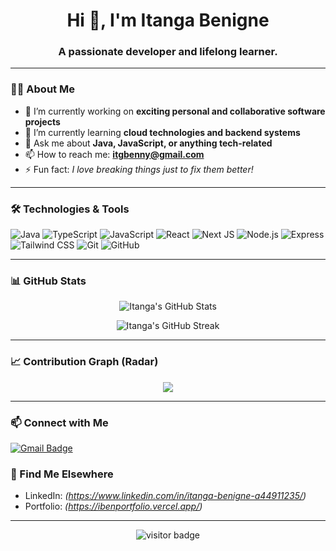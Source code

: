 <h1 align="center">Hi 👋, I'm Itanga Benigne</h1>
<h3 align="center">A passionate developer and lifelong learner.</h3>

---

### 👨‍💻 About Me

- 🔭 I’m currently working on **exciting personal and collaborative software projects**
- 🌱 I’m currently learning **cloud technologies and backend systems**
- 💬 Ask me about **Java, JavaScript, or anything tech-related**
- 📫 How to reach me: **itgbenny@gmail.com**
- ⚡ Fun fact: *I love breaking things just to fix them better!*

---

### 🛠️ Technologies & Tools

![Java](https://img.shields.io/badge/Java-ED8B00?style=for-the-badge&logo=openjdk&logoColor=white)
![TypeScript](https://img.shields.io/badge/TypeScript-3178C6?style=for-the-badge&logo=typescript&logoColor=white)
![JavaScript](https://img.shields.io/badge/JavaScript-F7DF1E?style=for-the-badge&logo=javascript&logoColor=black)
![React](https://img.shields.io/badge/React-20232A?style=for-the-badge&logo=react&logoColor=61DAFB)
![Next JS](https://img.shields.io/badge/Next.js-000000?style=for-the-badge&logo=next.js&logoColor=white)
![Node.js](https://img.shields.io/badge/Node.js-339933?style=for-the-badge&logo=nodedotjs&logoColor=white)
![Express](https://img.shields.io/badge/Express.js-404D59?style=for-the-badge)
![Tailwind CSS](https://img.shields.io/badge/Tailwind_CSS-38B2AC?style=for-the-badge&logo=tailwind-css&logoColor=white)
![Git](https://img.shields.io/badge/Git-F05032?style=for-the-badge&logo=git&logoColor=white)
![GitHub](https://img.shields.io/badge/GitHub-100000?style=for-the-badge&logo=github&logoColor=white)


---

### 📊 GitHub Stats

<p align="center">
  <img src="https://github-readme-stats.vercel.app/api?username=Itanga1&show_icons=true&theme=radical" alt="Itanga's GitHub Stats" />
</p>

<p align="center">
  <img src="https://github-readme-streak-stats.herokuapp.com/?user=Itanga1&theme=radical" alt="Itanga's GitHub Streak" />
</p>

---

### 📈 Contribution Graph (Radar)

<p align="center">
  <img src="https://github-readme-activity-graph.vercel.app/graph?username=Itanga1&theme=dracula&area=true&custom_title=Itanga's%20Contribution%20Graph" />
</p>

---

### 📫 Connect with Me

[![Gmail Badge](https://img.shields.io/badge/-itgbenny@gmail.com-c14438?style=flat&logo=Gmail&logoColor=white)](mailto:itgbenny@gmail.com)

### 🔗 Find Me Elsewhere

- LinkedIn: *(https://www.linkedin.com/in/itanga-benigne-a44911235/)*
- Portfolio: *(https://ibenportfolio.vercel.app/)*

---

<p align="center">
  <img src="https://visitor-badge.laobi.icu/badge?page_id=Itanga1.Itanga1" alt="visitor badge"/>
</p>
